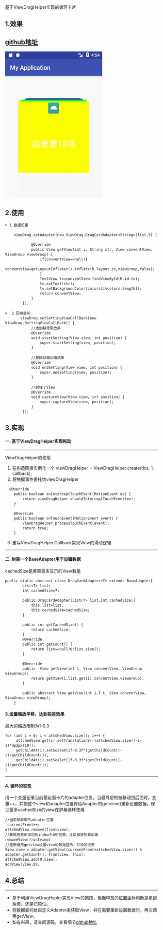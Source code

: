 
基于ViewDragHelper实现的循环卡片

## 1.效果
## [github地址](https://github.com/While1true/ViewDragCard)
![2017-11-29-10-16-12.gif](https://raw.githubusercontent.com/While1true/ViewDragCard/master/app/src/main/java/coms/kxjsj/myapplication/2017-12-03-12-58-50.gif
)
## 2.使用

```
> 1.数据设置

    viewDrag.setAdapter(new ViewDrag.DragCardAdapter<String>(list,5) {

            @Override
            public View getView(int i, String str, View conventView, ViewGroup viewGroup) {
                if(conventView==null){
                    conventView=getLayoutInflater().inflate(R.layout.ss,viewGroup,false);
                }
                TextView tv=conventView.findViewById(R.id.tv);
                tv.setText(str);
                tv.setBackgroundColor(colors[i%colors.length]);
                return conventView;
            }
        });
        
>  2.回掉监听
       viewDrag.setSettingViewCallBack(new ViewDrag.SettingViewCallBack() {
            //达到移除刚放手
            @Override
            void startSetting(View view, int position) {
                super.startSetting(view, position);
            }

            //移除动画动画结束
            @Override
            void endSetting(View view, int position) {
                super.endSetting(view, position);
            }

            //抓住了View
            @Override
            void captureView(View view, int position) {
                super.captureView(view, position);
            }
        });
```

## 3.实现
####  一. 基于ViewDragHelper实现拖动

---
ViewDragHelper的使用
1. 在构造函授实例化一个 viewDragHelper = ViewDragHelper.create(this, 1, callback);
2. 将触摸事件委托给viewDragHelper

```
  @Override
    public boolean onInterceptTouchEvent(MotionEvent ev) {
        return viewDragHelper.shouldInterceptTouchEvent(ev);
    }

    @Override
    public boolean onTouchEvent(MotionEvent event) {
        viewDragHelper.processTouchEvent(event);
        return true;
    }
```
3. 重写ViewDragHelper.Callback实现View的滑动逻辑

---

####  二. 封装一个BaseAdapter用于设置数据
cachedSize是屏幕最多显示的View数量
```
public static abstract class DragCardAdapter<T> extends BaseAdapter{
        List<T> list;
        int cachedSize=7;
       
        public DragCardAdapter(List<T> list,int cachedSize){
            this.list=list;
            this.cachedSize=cachedSize;
        }

        public int getCachedSize() {
            return cachedSize;
        }
        @Override
        public int getCount() {
            return list==null?0:list.size();
        }

        @Override
        public  View getView(int i, View conventView, ViewGroup viewGroup){
            return getView(i,list.get(i),conventView,viewGroup);
        }

        public abstract View getView(int i,T t, View conventView, ViewGroup viewGroup);
    }
```
####  3.设置缩放平移，达到视差效果
最大的缩放限制为1-0.3
```
for (int i = 0; i < attchedView.size(); i++) {
     attchedView.get(i).setTranslationY(-(attchedView.size()-i-1)*dp2px(10));
     getChildAt(i).setScaleX(1f-0.3f*(getChildCount()-i)/getChildCount());
     getChildAt(i).setScaleY(1f-0.3f*(getChildCount()-i)/getChildCount());
}
```

---
####  4. 循环的实现
用一个变量记录当前最前面卡片的adapter位置，当最外层的被移动到后面时，变量++，并把这个view和adapter位置传给Adapter的getview()重新设置数据。保证最多cachedSize的view在屏幕循环使用

```
//当前最前面的adapter位置
 currentFront++;
attchedView.remove(frontview);
//移除再重新添加到index为0的位置，让层级放到最后面
removeView(frontview)
//重新调用getview设置view的数据显示，并添加进来
View view = adapter.getView((currentFront+attchedView.size()) % adapter.getCount(), frontview, this);
attchedView.add(0,view);
addView(view,0);
```
##  4.总结

---
- 基于利用ViewDragHepler实现View的拖拽，根据释放的位置坐标判断是移到后面，还是归原位。
- 将数据委托给自定义Adapter来获取View，并在需要重新设置数据时，再次调用getView。
- 如有兴趣，请查阅源码，查看细节[github地址](https://github.com/While1true/ViewDragCard)





